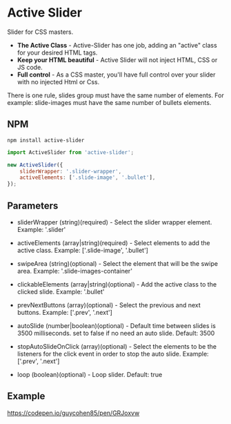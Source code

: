 # Active Slider
Slider for CSS masters.

- **The Active Class** - Active-Slider has one job, adding an "active" class for your desired HTML tags.
- **Keep your HTML beautiful** - Active Slider will not inject HTML, CSS or JS code.
- **Full control** - As a CSS master, you'll have full control over your slider with no injected Html or Css.

There is one rule, slides group must have the same number of elements.
For example: slide-images must have the same number of bullets elements.


## NPM

```
npm install active-slider
```

```javascript
import ActiveSlider from 'active-slider';

new ActiveSlider({
    sliderWrapper: '.slider-wrapper', 
    activeElements: ['.slide-image', '.bullet'],
}); 

```

## Parameters
- sliderWrapper
(string)(required) - Select the slider wrapper element.
Example: '.slider'
    
- activeElements
(array|string)(required) - Select elements to add the active class.
Example: ['.slide-image', '.bullet']
    
- swipeArea
(string)(optional) - Select the element that will be the swipe area.
Example: '.slide-images-container'

- clickableElements
(array|string)(optional) -  Add the active class to the clicked slide.
Example: '.bullet'

- prevNextButtons
(array)(optional) - Select the previous and next buttons.
Example: ['.prev', '.next']

- autoSlide
(number|boolean)(optional)  - Default time between slides is 3500 milliseconds. set to false if no need an auto slide.
Default: 3500

- stopAutoSlideOnClick
(array)(optional) - Select the elements to be the listeners for the click event in order to stop the auto slide.
Example: ['.prev', '.next']

- loop
(boolean)(optional) - Loop slider.
Default: true

## Example
https://codepen.io/guycohen85/pen/GRJoxvw
